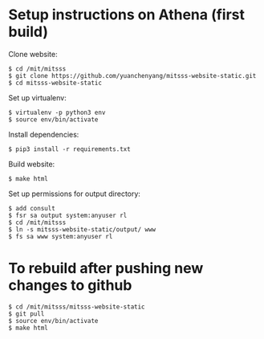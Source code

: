# Setup instructions on Athena (first build)

Clone website:
```
$ cd /mit/mitsss
$ git clone https://github.com/yuanchenyang/mitsss-website-static.git
$ cd mitsss-website-static
```

Set up virtualenv:
```
$ virtualenv -p python3 env
$ source env/bin/activate
```

Install dependencies:
```
$ pip3 install -r requirements.txt
```

Build website:
```
$ make html
```

Set up permissions for output directory:
```
$ add consult
$ fsr sa output system:anyuser rl
$ cd /mit/mitsss
$ ln -s mitsss-website-static/output/ www
$ fs sa www system:anyuser rl
```

# To rebuild after pushing new changes to github
```
$ cd /mit/mitsss/mitsss-website-static
$ git pull
$ source env/bin/activate
$ make html
```
